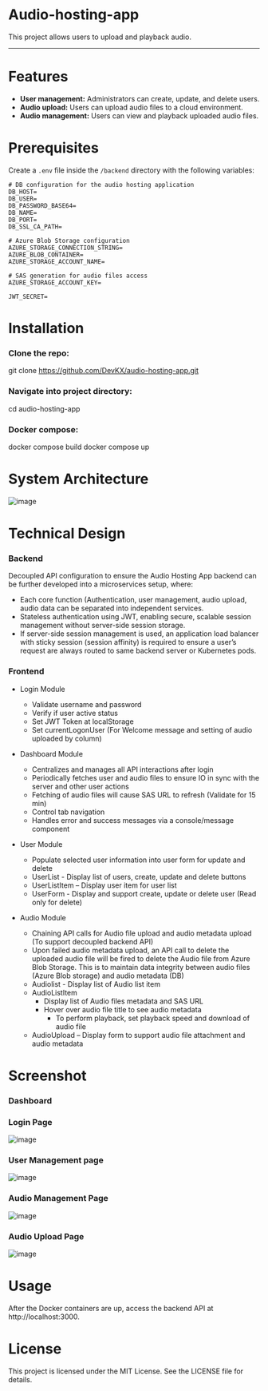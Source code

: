 # Audio-hosting-app

This project allows users to upload and playback audio.

---

# Features
- **User management:** Administrators can create, update, and delete users.
- **Audio upload:** Users can upload audio files to a cloud environment.
- **Audio management:** Users can view and playback uploaded audio files.


# Prerequisites
Create a `.env` file inside the `/backend` directory with the following variables:

```env
# DB configuration for the audio hosting application
DB_HOST=
DB_USER=
DB_PASSWORD_BASE64=
DB_NAME=
DB_PORT=
DB_SSL_CA_PATH=

# Azure Blob Storage configuration
AZURE_STORAGE_CONNECTION_STRING=
AZURE_BLOB_CONTAINER=
AZURE_STORAGE_ACCOUNT_NAME=

# SAS generation for audio files access
AZURE_STORAGE_ACCOUNT_KEY=

JWT_SECRET=

```

# Installation

### Clone the repo:
git clone https://github.com/DevKX/audio-hosting-app.git

### Navigate into project directory:
cd audio-hosting-app

### Docker compose:
docker compose build
docker compose up

# System Architecture
![image](https://github.com/user-attachments/assets/1f38c981-91b5-4ff6-a08b-9e5d5857e32d)

# Technical Design

### Backend
Decoupled API configuration to ensure the Audio Hosting App backend can be further developed into a microservices setup, where:

*	Each core function (Authentication, user management, audio upload, audio data can be separated into independent services.
*	Stateless authentication using JWT, enabling secure, scalable session management without server-side session storage.
*	If server-side session management is used, an application load balancer with sticky session (session affinity) is required to ensure a user’s request are always routed to same backend server or Kubernetes pods.



### Frontend

* Login Module
  * Validate username and password
  * Verify if user active status
  * Set JWT Token at localStorage
  * Set currentLogonUser (For Welcome message and setting of audio uploaded by column)
  
* Dashboard Module
  * Centralizes and manages all API interactions after login
  * Periodically fetches user and audio files to ensure IO in sync with the server and other user actions
  * Fetching of audio files will cause SAS URL to refresh (Validate for 15 min)
  * Control tab navigation
  * Handles error and success messages via a console/message component
  
* User Module
  * Populate selected user information into user form for update and delete
  * UserList - Display list of users, create, update and delete buttons
  * UserListItem – Display user item for user list
  * UserForm - Display and support create, update or delete user (Read only for delete)
  
* Audio Module
  *	Chaining API calls for Audio file upload and audio metadata upload (To support decoupled backend API)
  *	Upon failed audio metadata upload, an API call to delete the uploaded audio file will be fired to delete the Audio file from Azure Blob Storage. This is to maintain data integrity between audio files (Azure Blob storage) and audio metadata (DB)
  *	Audiolist - Display list of Audio list item
  *	AudioListItem
    *	Display list of Audio files metadata and SAS URL
    * Hover over audio file title to see audio metadata
	  * To perform playback, set playback speed and download of audio file
  *	AudioUpload – Display form to support audio file attachment and audio metadata

# Screenshot

### Dashboard


### Login Page
![image](https://github.com/user-attachments/assets/77b650eb-8aa3-4c2f-9b6e-3fde719e8567)



### User Management page
![image](https://github.com/user-attachments/assets/3f2c66ad-32ad-45bf-bc31-efb59d3f2ec9)



### Audio Management Page
![image](https://github.com/user-attachments/assets/2c01ccb5-d3f4-4fb9-9e7f-169ffdbc2e5a)




### Audio Upload Page
![image](https://github.com/user-attachments/assets/2a4f9fcb-9ce1-4292-8612-703e62605bd0)

# Usage
After the Docker containers are up, access the backend API at http://localhost:3000.

# License
This project is licensed under the MIT License. See the LICENSE file for details.
